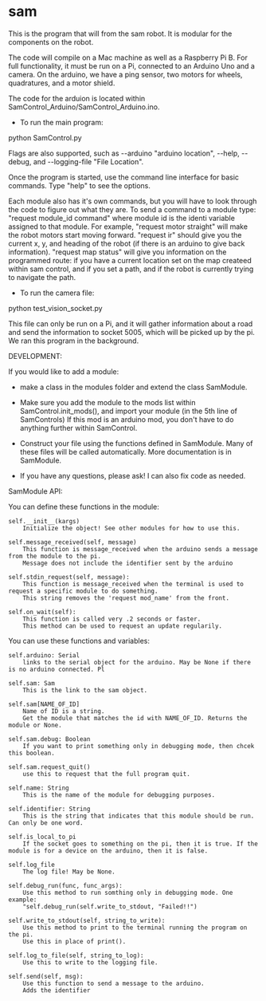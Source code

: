# sam
This is the program that will from the sam robot. 
It is modular for the components on the robot.


The code will compile on a Mac machine as well as a Raspberry Pi B. For full functionality, it must be run on a Pi, connected to an Arduino Uno and a camera. On the arduino, we have a ping sensor, two motors for wheels, quadratures, and a motor shield.

The code for the arduion is located within SamControl_Arduino/SamControl_Arduino.ino.


- To run the main program:

python SamControl.py

Flags are also supported, such as --arduino "arduino location", --help, --debug, and --logging-file "File Location". 

Once the program is started, use the command line interface for basic commands. Type "help" to see the options.

Each module also has it's own commands, but you will have to look through the code to figure out what they are. To send a command to a module type: "request module_id command" where module id is the identi variable assigned to that module. For example, "request motor straight" will make the robot motors start moving forward. "request ir" should give you the current x, y, and heading of the robot (if there is an arduino to give back information). "request map status" will give you information on the programmed route: if you have a current location set on the map createed within sam control, and if you set a path, and if the robot is currently trying to navigate the path.


- To run the camera file:

python test_vision_socket.py

This file can only be run on a Pi, and it will gather information about a road and send the information to socket 5005, which will be picked up by the pi. We ran this program in the background.



DEVELOPMENT:

If you would like to add a module: 

- make a class in the modules folder and extend the class SamModule.

- Make sure you add the module to the mods list within SamControl.init_mods(), and import your module (in the 5th line of SamControls)
If this mod is an arduino mod, you don't have to do anything further within SamControl. 

- Construct your file using the functions defined in SamModule. 
Many of these files will be called automatically. More documentation is in SamModule.

- If you have any questions, please ask! I can also fix code as needed.


SamModule API:

You can define these functions in the module:   
        
    self.__init__(kargs)
        Initialize the object! See other modules for how to use this.
        
    self.message_received(self, message)
        This function is message_received when the arduino sends a message from the module to the pi.
        Message does not include the identifier sent by the arduino
        
    self.stdin_request(self, message):
        This function is message_received when the terminal is used to request a specific module to do something.
        This string removes the 'request mod_name' from the front.
        
    self.on_wait(self):
        This function is called very .2 seconds or faster.
        This method can be used to request an update regularily.
        
You can use these functions and variables:

    self.arduino: Serial
        links to the serial object for the arduino. May be None if there is no arduino connected. Pl
     
    self.sam: Sam
        This is the link to the sam object.
    
    self.sam[NAME_OF_ID]
        Name of ID is a string.
        Get the module that matches the id with NAME_OF_ID. Returns the module or None.
    
    self.sam.debug: Boolean
        If you want to print something only in debugging mode, then chcek this boolean.
    
    self.sam.request_quit()
        use this to request that the full program quit.
        
    self.name: String
        This is the name of the module for debugging purposes.
        
    self.identifier: String
        This is the string that indicates that this module should be run. Can only be one word.
        
    self.is_local_to_pi
        If the socket goes to something on the pi, then it is true. If the module is for a device on the arduino, then it is false.
        
    self.log_file
        The log file! May be None.
        
    self.debug_run(func, func_args):
        Use this method to run somthing only in debugging mode. One example:
        "self.debug_run(self.write_to_stdout, "Failed!!")
        
    self.write_to_stdout(self, string_to_write):
        Use this method to print to the terminal running the program on the pi.
        Use this in place of print().
        
    self.log_to_file(self, string_to_log):
        Use this to write to the logging file.
       
    self.send(self, msg):
        Use this function to send a message to the arduino.
        Adds the identifier   
        
        

   
